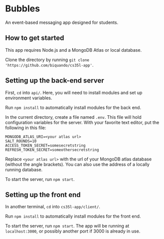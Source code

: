 # Bubbles
An event-based messaging app designed for students.

## How to get started
This app requires Node.js and a MongoDB Atlas or local database.

Clone the directory by running
`git clone 'https://github.com/biquando/cs35l-app'`.

## Setting up the back-end server

First, `cd` into `api/`. Here, you will need to install
modules and set up environment variables.

Run `npm install` to automatically install modules for the back end.

In the current directory, create a file named `.env`. This file will hold
configuration variables for the server. With your favorite text editor,
put the following in this file:
```
MONGODB_ATLAS_URI=<your atlas url>
SALT_ROUNDS=10
ACCESS_TOKEN_SECRET=somesecretstring
REFRESH_TOKEN_SECRET=someothersecretstring
```
Replace `<your atlas url>` with the url of your MongoDB atlas database
(without the angle brackets). You can also use the address of a locally
running database.

To start the server, run `npm start`.

## Setting up the front end

In another terminal, `cd` into `cs35l-app/client/`.

Run `npm install` to automatically install modules for the front end.

To start the server, run `npm start`. The app will be running at
`localhost:3000`, or possibly another port if 3000 is already in use.
